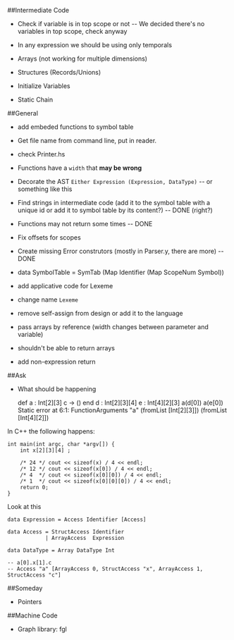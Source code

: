 ##Intermediate Code

* Check if variable is in top scope or not -- We decided there's no variables in top scope, check anyway

* In any expression we should be using only temporals

* Arrays (not working for multiple dimensions)
* Structures (Records/Unions)
* Initialize Variables

* Static Chain

##General

* add embeded functions to symbol table
* Get file name from command line, put in reader.
* check Printer.hs
* Functions have a `width` that **may be wrong**
* Decorate the AST `Either Expression (Expression, DataType)` -- or something like this
* Find strings in intermediate code (add it to the symbol table with a unique id or add it to symbol table by its content?) -- DONE (right?)
* Functions may not return some times -- DONE
* Fix offsets for scopes
* Create missing Error construtors (mostly in Parser.y, there are more) -- DONE

* data SymbolTable = SymTab (Map Identifier (Map ScopeNum Symbol))
* add applicative code for Lexeme
* change name `Lexeme`

* remove self-assign from design or add it to the language

* pass arrays by reference (width changes between parameter and variable)

* shouldn't be able to return arrays
* add non-expression return

##Ask

* What should be happening

    def a : Int[2][3] c -> ()
    end
    d : Int[2][3][4]
    e : Int[4][2][3]
    a(d[0])
    a(e[0])
    Static error at 6:1:
        FunctionArguments "a" (fromList [Int[2][3]]) (fromList [Int[4][2]])

In C++ the following happens:
    
    int main(int argc, char *argv[]) {
        int x[2][3][4] ;

        /* 24 */ cout << sizeof(x) / 4 << endl;
        /* 12 */ cout << sizeof(x[0]) / 4 << endl;
        /* 4  */ cout << sizeof(x[0][0]) / 4 << endl;
        /* 1  */ cout << sizeof(x[0][0][0]) / 4 << endl;
        return 0;
    }

Look at this

    data Expression = Access Identifier [Access]

    data Access = StructAccess Identifier
                | ArrayAccess  Expression

    data DataType = Array DataType Int

    -- a[0].x[1].c
    -- Access "a" [ArrayAccess 0, StructAccess "x", ArrayAccess 1, StructAccess "c"]

##Someday

* Pointers

##Machine Code

* Graph library: fgl
